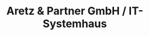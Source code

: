 ---
title: "Aretz & Partner GmbH / IT-Systemhaus"
url: /bottrop/aretz-und-partner-gmbh-it-systemhaus/
shop: Computer
---